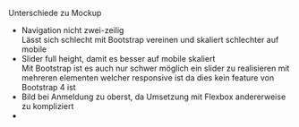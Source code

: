 Unterschiede zu Mockup
- Navigation nicht zwei-zeilig  
  Lässt sich schlecht mit Bootstrap vereinen und skaliert schlechter auf mobile
- Slider full height, damit es besser auf mobile skaliert  
  Mit Bootstrap ist es auch nur schwer möglich ein slider zu realisieren mit mehreren elementen welcher responsive ist da dies kein feature von Bootstrap 4 ist
- Bild bei Anmeldung zu oberst, da Umsetzung mit Flexbox andererweise zu kompliziert
- 